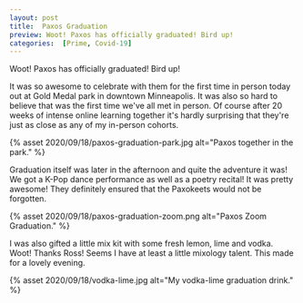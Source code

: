 ```yaml
---
layout: post
title:  Paxos Graduation
preview: Woot! Paxos has officially graduated! Bird up! 
categories:  [Prime, Covid-19]
---
```


Woot! Paxos has officially graduated! Bird up! 

It was so awesome to celebrate with them for the first time in person today out at Gold Medal park in downtown Minneapolis. It was also so hard to believe that was the first time we've all met in person. Of course after 20 weeks of intense online learning together it's hardly surprising that they're just as close as any of my in-person cohorts. 

{% asset 2020/09/18/paxos-graduation-park.jpg alt="Paxos together in the park." %}

Graduation itself was later in the afternoon and quite the adventure it was! We got a K-Pop dance performance as well as a poetry recital! It was pretty awesome! They definitely ensured that the Paxokeets would not be forgotten.

{% asset 2020/09/18/paxos-graduation-zoom.png alt="Paxos Zoom Graduation." %}

I was also gifted a little mix kit with some fresh lemon, lime and vodka. Woot! Thanks Ross! Seems I have at least a little mixology talent. This made for a lovely evening.

{% asset 2020/09/18/vodka-lime.jpg alt="My vodka-lime graduation drink." %}